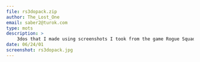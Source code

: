```yaml
---
file: rs3dopack.zip
author: The_Lost_One
email: saber2@turok.com
type: mots
description: >
    3dos that I made using screenshots I took from the game Rogue Squadron 3D.  I believe they're all to scale.
date: 06/24/01
screenshot: rs3dopack.jpg
---
```

